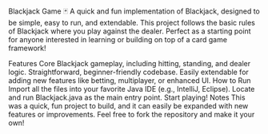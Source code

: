 Blackjack Game 🃏
A quick and fun implementation of Blackjack, designed to be simple, easy to run, and extendable. This project follows the basic rules of Blackjack where you play against the dealer. Perfect as a starting point for anyone interested in learning or building on top of a card game framework!

Features
Core Blackjack gameplay, including hitting, standing, and dealer logic.
Straightforward, beginner-friendly codebase.
Easily extendable for adding new features like betting, multiplayer, or enhanced UI.
How to Run
Import all the files into your favorite Java IDE (e.g., IntelliJ, Eclipse).
Locate and run Blackjack.java as the main entry point.
Start playing!
Notes
This was a quick, fun project to build, and it can easily be expanded with new features or improvements. Feel free to fork the repository and make it your own!

